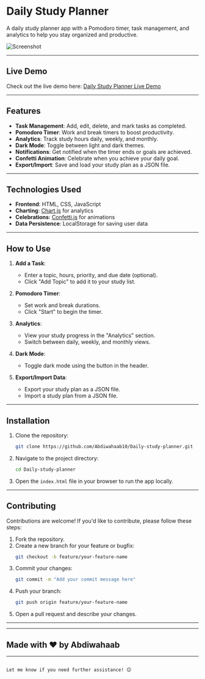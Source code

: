 
# Daily Study Planner

A daily study planner app with a Pomodoro timer, task management, and analytics to help you stay organized and productive.

![Screenshot](screenshot.png) <!-- Add a screenshot of your app here -->

---

## Live Demo

Check out the live demo here: [Daily Study Planner Live Demo](https://abdiwahaab10.github.io/Daily-study-planner)

---

## Features

- **Task Management**: Add, edit, delete, and mark tasks as completed.
- **Pomodoro Timer**: Work and break timers to boost productivity.
- **Analytics**: Track study hours daily, weekly, and monthly.
- **Dark Mode**: Toggle between light and dark themes.
- **Notifications**: Get notified when the timer ends or goals are achieved.
- **Confetti Animation**: Celebrate when you achieve your daily goal.
- **Export/Import**: Save and load your study plan as a JSON file.

---

## Technologies Used

- **Frontend**: HTML, CSS, JavaScript
- **Charting**: [Chart.js](https://www.chartjs.org/) for analytics
- **Celebrations**: [Confetti.js](https://www.kirilv.com/canvas-confetti/) for animations
- **Data Persistence**: LocalStorage for saving user data

---

## How to Use

1. **Add a Task**:
   - Enter a topic, hours, priority, and due date (optional).
   - Click "Add Topic" to add it to your study list.

2. **Pomodoro Timer**:
   - Set work and break durations.
   - Click "Start" to begin the timer.

3. **Analytics**:
   - View your study progress in the "Analytics" section.
   - Switch between daily, weekly, and monthly views.

4. **Dark Mode**:
   - Toggle dark mode using the button in the header.

5. **Export/Import Data**:
   - Export your study plan as a JSON file.
   - Import a study plan from a JSON file.

---

## Installation

1. Clone the repository:
   ```bash
   git clone https://github.com/Abdiwahaab10/Daily-study-planner.git
   ```

2. Navigate to the project directory:
   ```bash
   cd Daily-study-planner
   ```

3. Open the `index.html` file in your browser to run the app locally.

---

## Contributing

Contributions are welcome! If you'd like to contribute, please follow these steps:

1. Fork the repository.
2. Create a new branch for your feature or bugfix:
   ```bash
   git checkout -b feature/your-feature-name
   ```
3. Commit your changes:
   ```bash
   git commit -m "Add your commit message here"
   ```
4. Push your branch:
   ```bash
   git push origin feature/your-feature-name
   ```
5. Open a pull request and describe your changes.

---

---

## Made with ❤️ by Abdiwahaab

---
```

Let me know if you need further assistance! 😊
